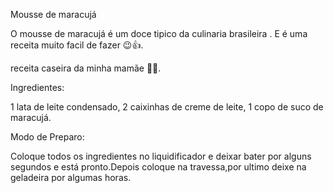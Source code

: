 Mousse de maracujá 

O mousse de maracujá é um doce tipico da culinaria brasileira .
E é uma receita muito facil de fazer 😉👍.

receita caseira da minha mamãe 👩🏽.


 Ingredientes:

 1 lata de leite condensado,
 2 caixinhas de creme de leite, 
 1 copo de suco de maracujá.

 Modo de Preparo:

 Coloque todos os ingredientes no liquidificador e deixar bater por alguns segundos
e está pronto.Depois coloque na travessa,por ultimo deixe na geladeira por algumas horas.
